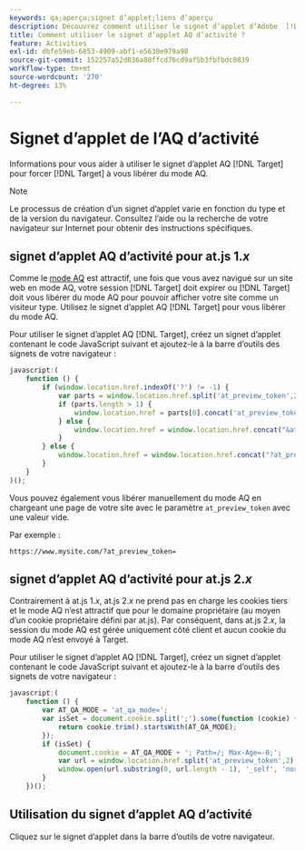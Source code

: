 ```yaml
---
keywords: qa;aperçu;signet d’applet;liens d’aperçu
description: Découvrez comment utiliser le signet d’applet d’Adobe  [!DNL Target] AQ pour forcer [!DNL Target]  à vous libérer du mode AQ.
title: Comment utiliser le signet d’applet AQ d’activité ?
feature: Activities
exl-id: dbfe59eb-6853-4909-abf1-e5630e979a98
source-git-commit: 152257a52d836a88ffcd76cd9af5b3fbfbdc0839
workflow-type: tm+mt
source-wordcount: '270'
ht-degree: 13%

---
```


# Signet d’applet de l’AQ d’activité

Informations pour vous aider à utiliser le signet d’applet AQ [!DNL Target] pour forcer [!DNL Target] à vous libérer du mode AQ.

>[!NOTE]
>
>Le processus de création d’un signet d’applet varie en fonction du type et de la version du navigateur. Consultez l’aide ou la recherche de votre navigateur sur Internet pour obtenir des instructions spécifiques.

## signet d’applet AQ d’activité pour at.js 1.*x*

Comme le [ mode AQ](/help/main/c-activities/c-activity-qa/activity-qa.md) est attractif, une fois que vous avez navigué sur un site web en mode AQ, votre session [!DNL Target] doit expirer ou [!DNL Target] doit vous libérer du mode AQ pour pouvoir afficher votre site comme un visiteur type. Utilisez le signet d’applet AQ [!DNL Target] pour vous libérer du mode AQ.

Pour utiliser le signet d’applet AQ [!DNL Target], créez un signet d’applet contenant le code JavaScript suivant et ajoutez-le à la barre d’outils des signets de votre navigateur :

```javascript
javascript:(
    function () {
        if (window.location.href.indexOf('?') != -1) {
            var parts = window.location.href.split('at_preview_token',2);
            if (parts.length > 1) {
                window.location.href = parts[0].concat('at_preview_token=');
            } else {
                window.location.href = window.location.href.concat("&at_preview_token=")
            }
        } else {
            window.location.href = window.location.href.concat("?at_preview_token=")
        }
    }
)();
```

Vous pouvez également vous libérer manuellement du mode AQ en chargeant une page de votre site avec le paramètre `at_preview_token` avec une valeur vide.

Par exemple :

`https://www.mysite.com/?at_preview_token=`

## signet d’applet AQ d’activité pour at.js 2.*x*

Contrairement à at.js 1.*x*, at.js 2.*x* ne prend pas en charge les cookies tiers et le mode AQ n’est attractif que pour le domaine propriétaire (au moyen d’un cookie propriétaire défini par at.js). Par conséquent, dans at.js 2.*x*, la session du mode AQ est gérée uniquement côté client et aucun cookie du mode AQ n’est envoyé à Target.

Pour utiliser le signet d’applet AQ [!DNL Target], créez un signet d’applet contenant le code JavaScript suivant et ajoutez-le à la barre d’outils des signets de votre navigateur :

```javascript
javascript:(
    function () {
        var AT_QA_MODE = 'at_qa_mode=';
        var isSet = document.cookie.split(';').some(function (cookie) {
            return cookie.trim().startsWith(AT_QA_MODE);
        });
        if (isSet) {
            document.cookie = AT_QA_MODE + '; Path=/; Max-Age=-0;';
            var url = window.location.href.split('at_preview_token',2)[0];
            window.open(url.substring(0, url.length - 1), '_self', 'noreferrer');
        }
    })();
```

## Utilisation du signet d’applet AQ d’activité

Cliquez sur le signet d’applet dans la barre d’outils de votre navigateur.

